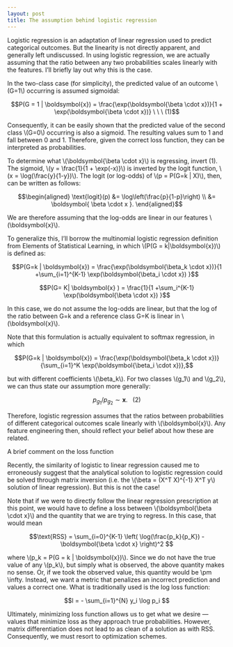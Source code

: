 ```yaml
---
layout: post
title: The assumption behind logistic regression
---
```


Logistic regression is an adaptation of linear regression used to predict categorical outcomes. But the linearity is not directly apparent, and generally left undiscussed. In using logistic regression, we are actually assuming that the ratio between any two probabilities scales linearly with the features. I’ll briefly lay out why this is the case.

In the two-class case (for simplicity), the predicted value of an outcome \\(G=1\\) occurring is assumed sigmoidal:

$$P(G = 1 | \boldsymbol{x}) = \frac{\exp(\boldsymbol{\beta \cdot x})}{1 + \exp(\boldsymbol{\beta \cdot x})} \ \ \ (1)$$

Consequently, it can be easily shown that the predicted value of the second class \\(G=0\\) occurring is also a sigmoid. The resulting values sum to 1 and fall between 0 and 1. Therefore, given the correct loss function, they can be interpreted as probabilities.

To determine what \\(\boldsymbol{\beta \cdot x}\\) is regressing, invert (1). The sigmoid, \\(y = \frac{1}{1 + \exp(-x)}\\) is inverted by the logit function, \\(x = \log(\frac{y}{1-y})\\). The logit (or log-odds) of \\(p = P(G=k | X)\\), then, can be written as follows:

$$\begin{aligned} \text{logit}(p) &= \log\left(\frac{p}{1-p}\right) \\ &= \boldsymbol{ \beta \cdot x }. \end{aligned}$$

We are therefore assuming that the log-odds are linear in our features \\(\boldsymbol{x}\\).

To generalize this, I’ll borrow the multinomial logistic regression definition from Elements of Statistical Learning, in which \\(P(G = k|\boldsymbol{x})\\) is defined as:

$$P(G=k | \boldsymbol{x}) = \frac{\exp(\boldsymbol{\beta_k \cdot x})}{1 +\sum_{i=1}^{K-1} \exp(\boldsymbol{\beta_i \cdot x}) }$$

$$P(G= K| \boldsymbol{x} ) = \frac{1}{1 +\sum_i^{K-1} \exp(\boldsymbol{\beta \cdot x}) }$$

In this case, we do not assume the log-odds are linear, but that the log of the ratio between G=k and a reference class G=K is linear in \\(\boldsymbol{x}\\).

Note that this formulation is actually equivalent to softmax regression, in which

$$P(G=k | \boldsymbol{x}) = \frac{\exp(\boldsymbol{\beta_k \cdot x})}{\sum_{i=1}^K \exp(\boldsymbol{\beta_i \cdot x})},$$

but with different coefficients \\(\beta_k\\). For two classes \\(g_1\\) and \\(g_2\\), we can thus state our assumption more generally:

$$p_{g_1}/p_{g_2} \sim \boldsymbol{x}. \ \ \ (2)$$

Therefore, logistic regression assumes that the ratios between probabilities of different categorical outcomes scale linearly with \\(\boldsymbol{x}\\). Any feature engineering then, should reflect your belief about how these are related.

A brief comment on the loss function

Recently, the similarity of logistic to linear regression caused me to erroneously suggest that the analytical solution to logistic regression could be solved through matrix inversion (i.e. the \\(\beta = (X^T X)^{-1} X^T y\\) solution of linear regression). But this is not the case!

Note that if we were to directly follow the linear regression prescription at this point, we would have to define a loss between \\(\boldsymbol{\beta \cdot x}\\) and the quantity that we are trying to regress. In this case, that would mean

$$\text{RSS} = \sum_{i=0}^{K-1}  \left( \log(\frac{p_k}{p_K}) - \boldsymbol{\beta \cdot x} \right)^2 $$

where \\(p_k = P(G = k | \boldsymbol{x})\\). Since we do not have the true value of any \\(p_k\\), but simply what is observed, the above quantity makes no sense. Or, if we took the observed value, this quantity would be \pm \infty. Instead, we want a metric that penalizes an incorrect prediction and values a correct one. What is traditionally used is the log loss function:

$$l = - \sum_{i=1}^{N} y_i \log p_i $$

Ultimately, minimizing loss function allows us to get what we desire — values that minimize loss as they approach true probabilities. However, matrix differentiation does not lead to as clean of a solution as with RSS. Consequently, we must resort to optimization schemes.
